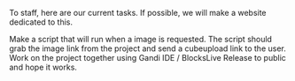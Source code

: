 To staff, here are our current tasks. If possible, we will make a website dedicated to this.

Make a script that will run when a image is requested. The script should grab the image link from the project and send a cubeupload link to the user.
Work on the project together using Gandi IDE / BlocksLive
Release to public and hope it works.
